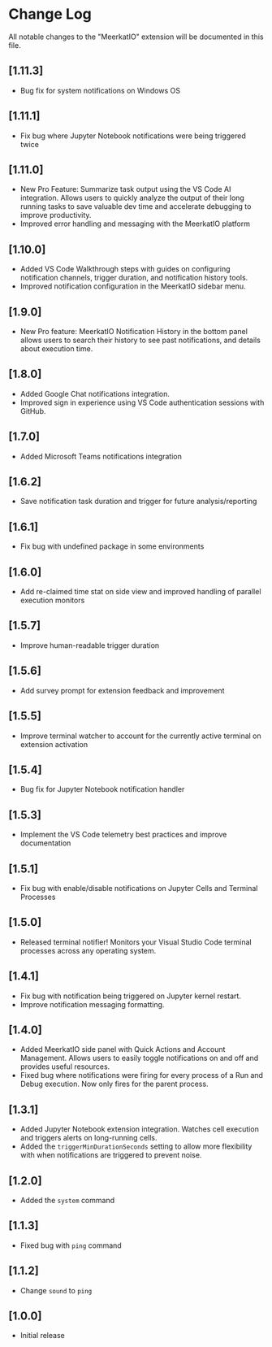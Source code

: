 # Change Log

All notable changes to the "MeerkatIO" extension will be documented in this file.

## [1.11.3]

- Bug fix for system notifications on Windows OS

## [1.11.1]

- Fix bug where Jupyter Notebook notifications were being triggered twice

## [1.11.0]

- New Pro Feature: Summarize task output using the VS Code AI integration. Allows users to quickly analyze the output of their long running tasks to save valuable dev time and accelerate debugging to improve productivity.
- Improved error handling and messaging with the MeerkatIO platform

## [1.10.0]

- Added VS Code Walkthrough steps with guides on configuring notification channels, trigger duration, and notification history tools. 
- Improved notification configuration in the MeerkatIO sidebar menu.

## [1.9.0]

- New Pro feature: MeerkatIO Notification History in the bottom panel allows users to search their history to see past notifications, and details about execution time.

## [1.8.0]

- Added Google Chat notifications integration. 
- Improved sign in experience using VS Code authentication sessions with GitHub.

## [1.7.0]

- Added Microsoft Teams notifications integration

## [1.6.2]

- Save notification task duration and trigger for future analysis/reporting

## [1.6.1]

- Fix bug with undefined package in some environments

## [1.6.0]

- Add re-claimed time stat on side view and improved handling of parallel execution monitors

## [1.5.7]

- Improve human-readable trigger duration

## [1.5.6]

- Add survey prompt for extension feedback and improvement

## [1.5.5]

- Improve terminal watcher to account for the currently active terminal on extension activation

## [1.5.4]

- Bug fix for Jupyter Notebook notification handler

## [1.5.3]

- Implement the VS Code telemetry best practices and improve documentation

## [1.5.1]

- Fix bug with enable/disable notifications on Jupyter Cells and Terminal Processes

## [1.5.0]

- Released terminal notifier! Monitors your Visual Studio Code terminal processes across any operating system.

## [1.4.1]

- Fix bug with notification being triggered on Jupyter kernel restart.
- Improve notification messaging formatting.

## [1.4.0]

- Added MeerkatIO side panel with Quick Actions and Account Management. Allows users to easily toggle notifications on and off and provides useful resources.
- Fixed bug where notifications were firing for every process of a Run and Debug execution. Now only fires for the parent process.

## [1.3.1]

- Added Jupyter Notebook extension integration. Watches cell execution and triggers alerts on long-running cells.
- Added the `triggerMinDurationSeconds` setting to allow more flexibility with when notifications are triggered to prevent noise.

## [1.2.0]

- Added the `system` command

## [1.1.3]

- Fixed bug with `ping` command

## [1.1.2]

- Change `sound` to `ping`

## [1.0.0]

- Initial release